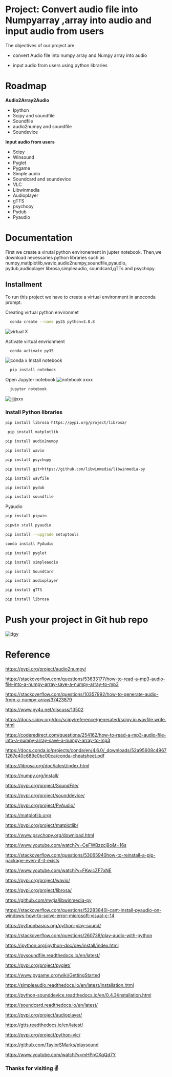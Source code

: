 
# Project: Convert audio file into Numpyarray ,array into audio and input audio from users

The objectives of our project are


* convert Audio file into numpy array and Numpy array into audio 

* input audio from users using python libraries


# Roadmap

__Audio2Array2Audio__


* Ipython 
* Scipy and soundfile
* Soundfile
* audio2numpy and soundfile
* Soundevice



__Input audio from users__

* Scipy
* Winsound
* Pyglet
* Pygame
* Simple audio
* Soundcard and soundevice
* VLC
* Libwinmedia
* Audioplayer
* gTTS
* psychopy
* Pydub
* Pyaudio



# Documentation

First we create a virutal  python environement in jupter notebook. Then,we download necessaries python libraries such as numpy,matlplotlib,wavio,audio2numpy,soundfile,pyaudio, pydub,audioplayer librosa,simpleaudio, soundcard,gTTs and psychopy.


## Installment

To run this project we have to create a virtual environment in anoconda prompt.

Creating virtual python environmet

```bash
  conda create --name py35 python=3.8.8
```
![virtual X](https://user-images.githubusercontent.com/91752852/138587960-0ca08bd1-4710-4eb9-80da-acb55c1daedd.png)

Activate virtual envrionment

```bash
  conda activate py35
```
![conda x](https://user-images.githubusercontent.com/91752852/138588022-812feb39-a24d-468c-8813-39f9d1dde18d.png)
Install notebook
```bash
  pip install notebook
```
Open Jupyter notebook
![notebook xxxx](https://user-images.githubusercontent.com/91752852/138588339-ed35f908-071c-4cda-8fa0-71d029e8e5fc.png)
```bash
  jupyter notebook
```
![jjjjjxxx](https://user-images.githubusercontent.com/91752852/138588263-6fdbb2a0-503b-4519-8ea8-acd1915bb1c2.png)

### Install Python libraries


```bash
pip install librosa https://pypi.org/project/librosa/
```
```bash
 pip install matplotlib
```
 ```bash
 pip install audio2numpy
```
 ```bash
 pip install wavio
```
 ```bash
 pip install psychopy
```
 ```bash
pip install git+https://github.com/libwinmedia/libwinmedia-py 
```
 ```bash
 pip install wavfile
```
 ```bash
 pip install pydub
```
 ```bash
 pip install soundfile
```
Pyaudio
 ```bash
 pip install pipwin
```
 ```bash
 pipwin stall pyaudio
```
 ```bash
 pip install --upgrade setuptools
```
 ```bash
 conda install PyAudio
```
 ```bash
 pip install pyglet
```
 ```bash
 pip install simpleaudio
```
 ```bash
 pip install SoundCard
```
 ```bash
pip install audioplayer
```
 ```bash
pip install gTTS
```
 ```bash
pip install librosa  
```

# Push your project in Git hub repo

![dgy](https://user-images.githubusercontent.com/91752852/138588505-ffd3bb97-3871-42c6-b74c-189c63a1e80f.png)


# Reference

https://pypi.org/project/audio2numpy/

https://stackoverflow.com/questions/53633177/how-to-read-a-mp3-audio-file-into-a-numpy-array-save-a-numpy-array-to-mp3

https://stackoverflow.com/questions/10357992/how-to-generate-audio-from-a-numpy-array/37423879

https://www.py4u.net/discuss/13502

https://docs.scipy.org/doc/scipy/reference/generated/scipy.io.wavfile.write.html

https://coderedirect.com/questions/254162/how-to-read-a-mp3-audio-file-into-a-numpy-array-save-a-numpy-array-to-mp3

https://docs.conda.io/projects/conda/en/4.6.0/_downloads/52a95608c49671267e40c689e0bc00ca/conda-cheatsheet.pdf

https://librosa.org/doc/latest/index.html

https://numpy.org/install/

https://pypi.org/project/SoundFile/

https://pypi.org/project/sounddevice/

https://pypi.org/project/PyAudio/

https://matplotlib.org/

https://pypi.org/project/matplotlib/

https://www.psychopy.org/download.html

https://www.youtube.com/watch?v=CeFWBzzcj8o&t=16s

https://stackoverflow.com/questions/53065940how-to-reinstall-a-pip-package-even-if-it-exists

https://www.youtube.com/watch?v=FKwicZF7xNE

https://pypi.org/project/wavio/

 https://pypi.org/project/librosa/

 https://github.com/mytja/libwinmedia-py

 https://stackoverflow.com/questions/52283840i-cant-install-pyaudio-on-windows-how-to-solve-error-microsoft-visual-c-14

https://pythonbasics.org/python-play-sound/

https://stackoverflow.com/questions/260738/play-audio-with-python

https://ipython.org/ipython-doc/dev/install/index.html

https://pysoundfile.readthedocs.io/en/latest/

https://pypi.org/project/pyglet/

https://www.pygame.org/wiki/GettingStarted

https://simpleaudio.readthedocs.io/en/latest/installation.html

https://python-sounddevice.readthedocs.io/en/0.4.3/installation.html

https://soundcard.readthedocs.io/en/latest/

https://pypi.org/project/audioplayer/

https://gtts.readthedocs.io/en/latest/

https://pypi.org/project/python-vlc/

https://github.com/TaylorSMarks/playsound

https://www.youtube.com/watch?v=mHPpCXqQd7Y


### Thanks for visiting ✌️








